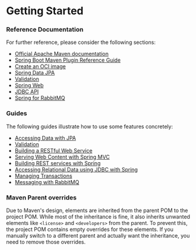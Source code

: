 # Getting Started

### Reference Documentation
For further reference, please consider the following sections:

* [Official Apache Maven documentation](https://maven.apache.org/guides/index.html)
* [Spring Boot Maven Plugin Reference Guide](https://docs.spring.io/spring-boot/3.3.4-SNAPSHOT/maven-plugin)
* [Create an OCI image](https://docs.spring.io/spring-boot/3.3.4-SNAPSHOT/maven-plugin/build-image.html)
* [Spring Data JPA](https://docs.spring.io/spring-boot/docs/3.3.4-SNAPSHOT/reference/htmlsingle/index.html#data.sql.jpa-and-spring-data)
* [Validation](https://docs.spring.io/spring-boot/docs/3.3.4-SNAPSHOT/reference/htmlsingle/index.html#io.validation)
* [Spring Web](https://docs.spring.io/spring-boot/docs/3.3.4-SNAPSHOT/reference/htmlsingle/index.html#web)
* [JDBC API](https://docs.spring.io/spring-boot/docs/3.3.4-SNAPSHOT/reference/htmlsingle/index.html#data.sql)
* [Spring for RabbitMQ](https://docs.spring.io/spring-boot/docs/3.3.4-SNAPSHOT/reference/htmlsingle/index.html#messaging.amqp)

### Guides
The following guides illustrate how to use some features concretely:

* [Accessing Data with JPA](https://spring.io/guides/gs/accessing-data-jpa/)
* [Validation](https://spring.io/guides/gs/validating-form-input/)
* [Building a RESTful Web Service](https://spring.io/guides/gs/rest-service/)
* [Serving Web Content with Spring MVC](https://spring.io/guides/gs/serving-web-content/)
* [Building REST services with Spring](https://spring.io/guides/tutorials/rest/)
* [Accessing Relational Data using JDBC with Spring](https://spring.io/guides/gs/relational-data-access/)
* [Managing Transactions](https://spring.io/guides/gs/managing-transactions/)
* [Messaging with RabbitMQ](https://spring.io/guides/gs/messaging-rabbitmq/)

### Maven Parent overrides

Due to Maven's design, elements are inherited from the parent POM to the project POM.
While most of the inheritance is fine, it also inherits unwanted elements like `<license>` and `<developers>` from the parent.
To prevent this, the project POM contains empty overrides for these elements.
If you manually switch to a different parent and actually want the inheritance, you need to remove those overrides.

